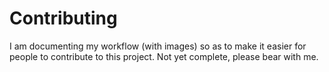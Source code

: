 # Contributing

I am documenting my workflow (with images) so as to make it easier for people to contribute to this project. Not yet complete, please bear with me.
